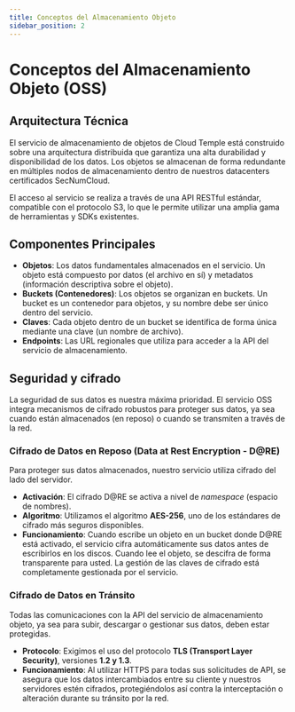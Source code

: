 ```yaml
---
title: Conceptos del Almacenamiento Objeto
sidebar_position: 2
---
```


# Conceptos del Almacenamiento Objeto (OSS)

## Arquitectura Técnica

El servicio de almacenamiento de objetos de Cloud Temple está construido sobre una arquitectura distribuida que garantiza una alta durabilidad y disponibilidad de los datos. Los objetos se almacenan de forma redundante en múltiples nodos de almacenamiento dentro de nuestros datacenters certificados SecNumCloud.

El acceso al servicio se realiza a través de una API RESTful estándar, compatible con el protocolo S3, lo que le permite utilizar una amplia gama de herramientas y SDKs existentes.

## Componentes Principales

-   **Objetos**: Los datos fundamentales almacenados en el servicio. Un objeto está compuesto por datos (el archivo en sí) y metadatos (información descriptiva sobre el objeto).
-   **Buckets (Contenedores)**: Los objetos se organizan en buckets. Un bucket es un contenedor para objetos, y su nombre debe ser único dentro del servicio.
-   **Claves**: Cada objeto dentro de un bucket se identifica de forma única mediante una clave (un nombre de archivo).
-   **Endpoints**: Las URL regionales que utiliza para acceder a la API del servicio de almacenamiento.

## Seguridad y cifrado

La seguridad de sus datos es nuestra máxima prioridad. El servicio OSS integra mecanismos de cifrado robustos para proteger sus datos, ya sea cuando están almacenados (en reposo) o cuando se transmiten a través de la red.

### Cifrado de Datos en Reposo (Data at Rest Encryption - D@RE)

Para proteger sus datos almacenados, nuestro servicio utiliza cifrado del lado del servidor.

-   **Activación**: El cifrado D@RE se activa a nivel de *namespace* (espacio de nombres).
-   **Algoritmo**: Utilizamos el algoritmo **AES-256**, uno de los estándares de cifrado más seguros disponibles.
-   **Funcionamiento**: Cuando escribe un objeto en un bucket donde D@RE está activado, el servicio cifra automáticamente sus datos antes de escribirlos en los discos. Cuando lee el objeto, se descifra de forma transparente para usted. La gestión de las claves de cifrado está completamente gestionada por el servicio.

### Cifrado de Datos en Tránsito

Todas las comunicaciones con la API del servicio de almacenamiento objeto, ya sea para subir, descargar o gestionar sus datos, deben estar protegidas.

-   **Protocolo**: Exigimos el uso del protocolo **TLS (Transport Layer Security)**, versiones **1.2 y 1.3**.
-   **Funcionamiento**: Al utilizar HTTPS para todas sus solicitudes de API, se asegura que los datos intercambiados entre su cliente y nuestros servidores estén cifrados, protegiéndolos así contra la interceptación o alteración durante su tránsito por la red.